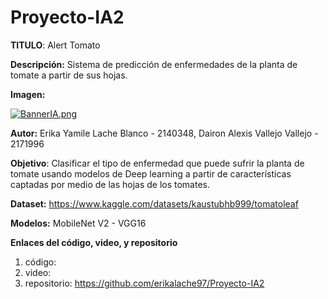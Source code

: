 # Proyecto-IA2

**TITULO**: Alert Tomato

**Descripción:** Sistema de predicción de enfermedades de la planta de tomate a partir de sus hojas.

**Imagen:** 

[![BannerIA.png](https://i.postimg.cc/0QvmYvzr/BannerIA.png)](https://postimg.cc/94xr2vtj)

**Autor:** Erika Yamile Lache Blanco - 2140348, Dairon Alexis Vallejo Vallejo - 2171996

**Objetivo**: Clasificar el tipo de enfermedad que puede sufrir la planta de tomate usando modelos de Deep learning a partir de características captadas por medio de las hojas de los tomates.

**Dataset:** https://www.kaggle.com/datasets/kaustubhb999/tomatoleaf

**Modelos:** MobileNet V2 - VGG16

**Enlaces del código, video, y repositorio**
1. código: 
2. video: 
3. repositorio: https://github.com/erikalache97/Proyecto-IA2
